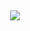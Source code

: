                                        
⠀⠀⠀⠀<p align="center">
      ![](img/jack-in-the-box.png)
     </p>
